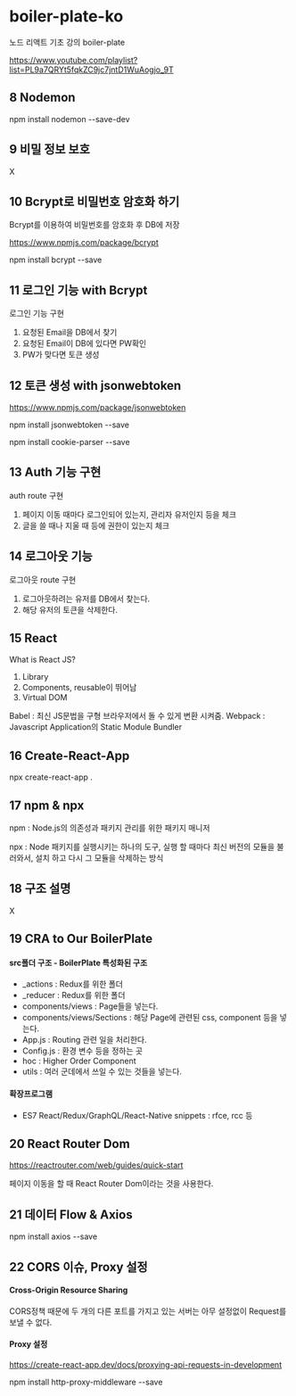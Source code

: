 # boiler-plate-ko
노드 리액트 기초 강의 boiler-plate

https://www.youtube.com/playlist?list=PL9a7QRYt5fqkZC9jc7jntD1WuAogjo_9T


## 8 Nodemon
npm install nodemon --save-dev

## 9 비밀 정보 보호
X

## 10 Bcrypt로 비밀번호 암호화 하기
Bcrypt를 이용하여 비밀번호를 암호화 후 DB에 저장

https://www.npmjs.com/package/bcrypt

npm install bcrypt --save

## 11 로그인 기능 with Bcrypt
로그인 기능 구현
1. 요청된 Email을 DB에서 찾기
2. 요청된 Email이 DB에 있다면 PW확인
3. PW가 맞다면 토큰 생성

## 12 토큰 생성 with jsonwebtoken
https://www.npmjs.com/package/jsonwebtoken

npm install jsonwebtoken --save

npm install cookie-parser --save

## 13 Auth 기능 구현
auth route 구현
1. 페이지 이동 때마다 로그인되어 있는지, 관리자 유저인지 등을 체크
2. 글을 쓸 때나 지울 때 등에 권한이 있는지 체크

## 14 로그아웃 기능
로그아웃 route 구현
1. 로그아웃하려는 유저를 DB에서 찾는다.
2. 해당 유저의 토큰을 삭제한다.

## 15 React
What is React JS?
1. Library
2. Components, reusable이 뛰어남
3. Virtual DOM

Babel : 최신 JS문법을 구형 브라우저에서 돌 수 있게 변환 시켜줌.
Webpack : Javascript Application의 Static Module Bundler

## 16 Create-React-App
npx create-react-app .

## 17 npm & npx
npm : Node.js의 의존성과 패키지 관리를 위한 패키지 매니저

npx : Node 패키지를 실행시키는 하나의 도구, 실행 할 때마다 최신 버전의 모듈을 불러와서, 설치 하고 다시 그 모듈을 삭제하는 방식

## 18 구조 설명
X

## 19 CRA to Our BoilerPlate
#### src폴더 구조 - BoilerPlate 특성화된 구조
* _actions : Redux를 위한 폴더
* _reducer : Redux를 위한 폴더
* components/views : Page들을 넣는다.
* components/views/Sections : 해당 Page에 관련된 css, component 등을 넣는다.
* App.js : Routing 관련 일을 처리한다.
* Config.js : 환경 변수 등을 정하는 곳
* hoc : Higher Order Component
* utils : 여러 군데에서 쓰일 수 있는 것들을 넣는다.

#### 확장프로그램
* ES7 React/Redux/GraphQL/React-Native snippets : rfce, rcc 등

## 20 React Router Dom
https://reactrouter.com/web/guides/quick-start

페이지 이동을 할 때 React Router Dom이라는 것을 사용한다.

## 21 데이터 Flow & Axios

npm install axios --save

## 22 CORS 이슈, Proxy 설정
#### Cross-Origin Resource Sharing
CORS정책 때문에
두 개의 다른 포트를 가지고 있는 서버는 아무 설정없이 Request를 보낼 수 없다.

#### Proxy 설정
https://create-react-app.dev/docs/proxying-api-requests-in-development

npm install http-proxy-middleware --save

